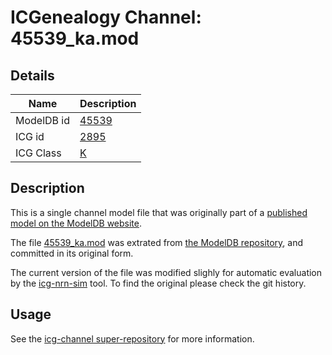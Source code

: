 # ICGenealogy Channel: 45539\_ka.mod

## Details

Name | Description
---- | -----------
ModelDB id | [45539](http://senselab.med.yale.edu/ModelDB/ShowModel.cshtml?model=45539)
ICG id | [2895](http://icg.neurotheory.ox.ac.uk/channels/1/2895)
ICG Class | [K](http://icg.neurotheory.ox.ac.uk/channels/1)

## Description

This is a single channel model file that was originally part of a [published model on the ModelDB website](http://senselab.med.yale.edu/ModelDB/ShowModel.cshtml?model=45539).


The file [45539\_ka.mod](45539_ka.mod) was extrated from [the ModelDB repository](http://senselab.med.yale.edu/ModelDB/ShowModel.cshtml?model=45539), and committed in its original form.

The current version of the file was modified slighly for automatic evaluation by the [icg-nrn-sim](https://github.com/icgenealogy/icg-nrn-sim) tool. To find the original please check the git history.


## Usage

See the [icg-channel super-repository](https://github.com/icgenealogy/icg-channels) for more information.